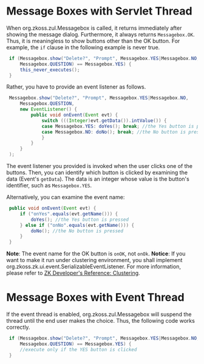 # Message Boxes with Servlet Thread

When
<javadoc method="show(java.lang.String)">org.zkoss.zul.Messagebox</javadoc>
is called, it returns immediately after showing the message dialog.
Furthermore, it always returns `Messagebox.OK`. Thus, it is meaningless
to show buttons other than the OK button. For example, the `if` clause
in the following example is never true.

```java
 if (Messagebox.show("Delete?", "Prompt", Messagebox.YES|Messagebox.NO,
     Messagebox.QUESTION) == Messagebox.YES) {
     this_never_executes();
 }
```

Rather, you have to provide an event listener as follows.

```java
 Messagebox.show("Delete?", "Prompt", Messagebox.YES|Messagebox.NO,
     Messagebox.QUESTION,
     new EventListener() {
         public void onEvent(Event evt) {
             switch (((Integer)evt.getData()).intValue()) {
             case Messagebox.YES: doYes(); break; //the Yes button is pressed
             case Messagebox.NO: doNo(); break; //the No button is pressed
             }
         }
     }
 );
```

The event listener you provided is invoked when the user clicks one of
the buttons. Then, you can identify which button is clicked by examining
the data (Event's `getData`). The data is an integer whose value is the
button's identifier, such as `Messagebox.YES`.

Alternatively, you can examine the event name:

```java
 public void onEvent(Event evt) {
     if ("onYes".equals(evt.getName())) {
         doYes(); //the Yes button is pressed
     } else if ("onNo".equals(evt.getName())) {
         doNo(); //the No button is pressed
     }
 }
```

**Note**: The event name for the OK button is `onOK`, not `onOk`.
**Notice**: If you want to make it run under clustering environment, you
shall implement
<javadoc  type="interface">org.zkoss.zk.ui.event.SerializableEventListener</javadoc>.
For more information, please refer to [ZK Developer's Reference: Clustering]({{site.baseurl}}/zk_dev_ref/clustering/programming_tips).

# Message Boxes with Event Thread

If the event thread is enabled,
<javadoc method="show(java.lang.String)">org.zkoss.zul.Messagebox</javadoc>
will suspend the thread until the end user makes the choice. Thus, the
following code works correctly.

```java
 if (Messagebox.show("Delete?", "Prompt", Messagebox.YES|Messagebox.NO,
     Messagebox.QUESTION) == Messagebox.YES) {
     //execute only if the YES button is clicked
 }
```
